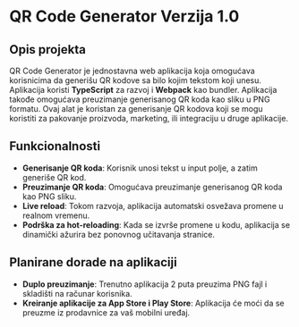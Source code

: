 # QR Code Generator Verzija 1.0

## Opis projekta

QR Code Generator je jednostavna web aplikacija koja omogućava korisnicima da generišu QR kodove sa bilo kojim tekstom koji unesu. Aplikacija koristi **TypeScript** za razvoj i **Webpack** kao bundler. Aplikacija takođe omogućava preuzimanje generisanog QR koda kao sliku u PNG formatu. Ovaj alat je koristan za generisanje QR kodova koji se mogu koristiti za pakovanje proizvoda, marketing, ili integraciju u druge aplikacije.

## Funkcionalnosti

- **Generisanje QR koda**: Korisnik unosi tekst u input polje, a zatim generiše QR kod.
- **Preuzimanje QR koda**: Omogućava preuzimanje generisanog QR koda kao PNG sliku.
- **Live reload**: Tokom razvoja, aplikacija automatski osvežava promene u realnom vremenu.
- **Podrška za hot-reloading**: Kada se izvrše promene u kodu, aplikacija se dinamički ažurira bez ponovnog učitavanja stranice.

## Planirane dorade na aplikaciji

- **Duplo preuzimanje**: Trenutno aplikacija 2 puta preuzima PNG fajl i skladišti na računar korisnika.
- **Kreiranje aplikacije za App Store i Play Store**: Aplikacija će moći da se preuzme iz prodavnice za vaš mobilni uređaj.